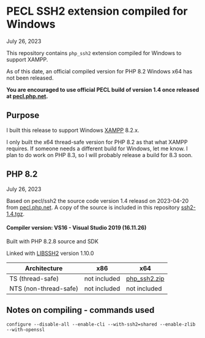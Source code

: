 PECL SSH2 extension compiled for Windows
=================================

July 26, 2023

This repository contains `php_ssh2` extension compiled for Windows to support XAMPP.

As of this date, an official compiled version for PHP 8.2 Windows x64 has not been released.

**You are encouraged to use official PECL build of version 1.4 once released at [pecl.php.net](https://pecl.php.net/package/ssh2).**

Purpose
--------------------
I built this release to support Windows [XAMPP](https://www.apachefriends.org/download.html) 8.2.x.

I only built the x64 thread-safe version for PHP 8.2 as that what XAMPP requires. If someone needs a different build for Windows, let me know. I plan to do work on PHP 8.3, so I will probably release a build for 8.3 soon.

PHP 8.2
--------------------
July 26, 2023

Based on pecl/ssh2 the source code version 1.4 releasd on 2023-04-20 from [pecl.php.net](https://pecl.php.net/package/ssh2). A copy of the source is included in this repository [ssh2-1.4.tgz](PHP_8.2/src).

#### Compiler version: VS16 - Visual Studio 2019 (16.11.26)

Built with PHP 8.2.8 source and SDK

Linked with [LIBSSH2](https://www.libssh2.org/) version 1.10.0

| Architecture | x86 | x64 |
|---|---|---|
| TS (thread-safe) | not included | [php_ssh2.zip](https://github.com/jhanley-com/php-ssh2-windows/raw/master/PHP_8.2/vs16-x64-ts/php_ssh2.zip) |
| NTS (non-thread-safe) | not included | not included |

Notes on compiling - commands used
-------------------
`configure --disable-all --enable-cli --with-ssh2=shared --enable-zlib --with-openssl`
